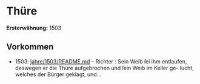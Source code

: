 # Thüre

**Ersterwähnung:** 1503

## Vorkommen
- 1503: [jahre/1503/README.md](../jahre/1503/README.md) – Richter : Sein Weib ſei ihm entlaufen, deswegen
er die Thüre aufgebrochen und ſein Weib im Keller ge-
ſucht, welches der Bürger geklagt, und...
